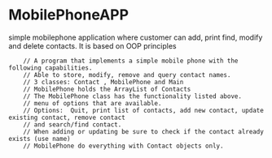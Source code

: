# MobilePhoneAPP
simple mobilephone application where customer can add, print find, modify and delete contacts. It is based on OOP principles

        // A program that implements a simple mobile phone with the following capabilities.
        // Able to store, modify, remove and query contact names.
        // 3 classes: Contact , MobilePhone and Main
        // MobilePhone holds the ArrayList of Contacts
        // The MobilePhone class has the functionality listed above.
        // menu of options that are available.
        // Options:  Quit, print list of contacts, add new contact, update existing contact, remove contact
        // and search/find contact.
        // When adding or updating be sure to check if the contact already exists (use name)
        // MobilePhone do everything with Contact objects only.
